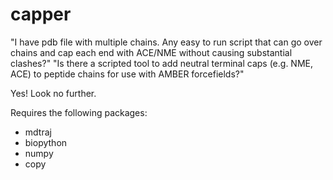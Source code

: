 # capper
"I have pdb file with multiple chains. Any easy to run script that can go over chains and cap each end with ACE/NME without causing substantial clashes?"
"Is there a scripted tool to add neutral terminal caps (e.g. NME, ACE) to peptide chains for use with AMBER forcefields?" 

Yes! Look no further.


Requires the following packages:
- mdtraj
- biopython
- numpy
- copy
